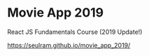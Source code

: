 # Movie App 2019

React JS Fundamentals Course (2019 Update!)

https://seulram.github.io/movie_app_2019/
